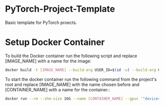 # PyTorch-Project-Template
Basic template for PyTorch proects.

# Setup Docker Container
To build the Docker container run the following script and replace [IMAGE_NAME] with a name for the image:
```bash
docker build -t [IMAGE_NAME] --build-arg USER_ID=$(id -u) --build-arg GROUP_ID=$(id -g) .
```
To start the docker container run the following command from the project's root and replace [IMAGE_NAME] with the name chosen before and [CONTAINER_NAME] with a name for the container.:
```bash
docker run --rm --shm-size 16G --name [CONTAINER_NAME] --gpus '"device=0"' --cpus=16 -v $(pwd):/workspace/ -it [IMAGE_NAME] bash
```
